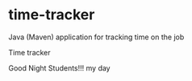 # time-tracker
Java (Maven) application for tracking time on the job

Time tracker

Good Night Students!!!
my day
